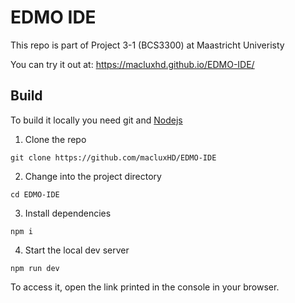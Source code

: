 # EDMO IDE
This repo is part of Project 3-1 (BCS3300) at Maastricht Univeristy

You can try it out at: https://macluxhd.github.io/EDMO-IDE/

## Build

To build it locally you need git and [Nodejs](https://nodejs.org/en/download)

1. Clone the repo
```shell
git clone https://github.com/macluxHD/EDMO-IDE
```
2. Change into the project directory
```shell
cd EDMO-IDE
```
3. Install dependencies
```shell
npm i
```
4. Start the local dev server
```shell
npm run dev
```

To access it, open the link printed in the console in your browser.